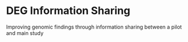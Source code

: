 # DEG Information Sharing
Improving genomic findings through information sharing between a pilot and main study
